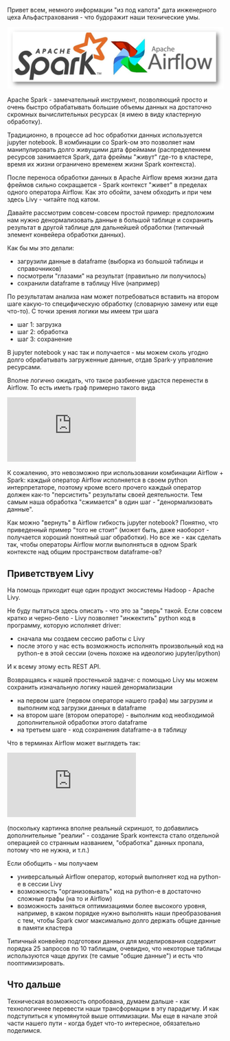 Привет всем, немного информации "из под капота" дата инженерного цеха Альфастрахования - что будоражит наши технические умы. 

![image](../images/spark_airflow.png)

Apache Spark - замечательный инструмент, позволяющий просто и очень быстро обрабатывать большие объемы данных на достаточно скромных вычислительных ресурсах (я имею в виду кластерную обработку). 

Традиционно, в процессе ad hoc обработки данных используется jupyter notebook. В комбинации со Spark-ом это позволяет нам манипулировать долго живущими дата фреймами (распределением ресурсов занимается Spark, дата фреймы "живут" где-то в кластере, время их жизни ограничено временем жизни Spark контекста).

После переноса обработки данных в Apache Airflow время жизни дата фреймов сильно сокращается - Spark контекст "живет" в пределах одного оператора Airflow. Как это обойти, зачем обходить и при чем здесь Livy - читайте под катом.

<cut />

Давайте рассмотрим совсем-совсем простой пример: предположим нам нужно денормализовать данные в большой таблице и сохранить результат в другой таблице для дальнейшей обработки (типичный элемент конвейера обработки данных).

Как бы мы это делали:

* загрузили данные в dataframe (выборка из большой таблицы и справочников)
* посмотрели "глазами" на результат (правильно ли получилось)
* сохранили dataframe в таблицу Hive (например) 

По результатам анализа нам может потребоваться вставить на втором шаге какую-то специфическую обработку (словарную замену или еще что-то). С точки зрения логики мы имеем три шага

* шаг 1: загрузка
* шаг 2: обработка
* шаг 3: сохранение

В jupyter notebook у нас так и получается - мы можем сколь угодно долго обрабатывать загруженные данные, отдав Spark-у управление ресурсами.

Вполне логично ожидать, что такое разбиение удастся перенести в Airflow. То есть иметь граф примерно такого вида

![image](http://mybizcloud.ru/wiki/lib/exe/fetch.php?cache=&media=datalake:gr1.png)

К сожалению, это невозможно при использовании комбинации Airflow + Spark: каждый оператор Airflow исполняется в своем python интерпретаторе, поэтому кроме всего прочего каждый оператор должен как-то "персистить" результаты своей деятельности. Тем самым наша обработка "сжимается" в один шаг - "денормализовать данные".

Как можно "вернуть" в Airflow гибкость jupyter notebook? Понятно, что приведенный пример "того не стоит" (может быть, даже наоборот - получается хороший понятный шаг обработки). Но все же - как сделать так, чтобы операторы Airflow могли выполняться в одном Spark контексте над общим пространством dataframe-ов?

## Приветствуем Livy

На помощь приходит еще один продукт экосистемы Hadoop - Apache Livy.

Не буду пытаться здесь описать - что это за "зверь" такой. Если совсем кратко и черно-бело - Livy позволяет "инжектить" python код в программу, которую исполняет driver: 

* сначала мы создаем сессию работы с Livy
* после этого у нас есть возможность исполнять произвольный код на python-е в этой сессии (очень похоже на идеологию jupyter/ipython)

И к всему этому есть REST API.

Возвращаясь к нашей простенькой задаче: с помощью Livy мы можем сохранить изначальную логику нашей денормализации

* на первом шаге (первом операторе нашего графа) мы загрузим и выполним код загрузки данных в dataframe
* на втором шаге (втором операторе) - выполним код необходимой дополнительной обработки этого dataframe
* на третьем шаге - код сохранения dataframe-а в таблицу 

Что в терминах Airflow может выглядеть так:

![image](http://mybizcloud.ru/wiki/lib/exe/fetch.php?cache=&media=datalake:gr2.png)

(поскольку картинка вполне реальный скриншот, то добавились дополнительные "реалии" - создание Spark контекста стало отдельной операцией со странным названием, "обработка" данных пропала, потому что не нужна, и т.п.)

Если обобщить - мы получаем

* универсальный Airflow оператор, который выполняет код на python-е в сессии Livy
* возможность "организовывать" код на python-е в достаточно сложные графы (на то и Airflow)
* возможность заняться оптимизациями более высокого уровня, например, в каком порядке нужно выполнять наши преобразования с тем, чтобы Spark смог максимально долго держать общие данные в памяти кластера

Типичный конвейер подготовки данных для моделирования содержит порядка 25 запросов по 10 таблицам, очевидно, что некоторые таблицы используются чаще других (те самые "общие данные") и есть что пооптимизировать.
 
## Что дальше

Техническая возможность опробована, думаем дальше - как технологичнее перевести наши трансформации в эту парадигму. И как подступиться к упомянутой выше оптимизации. Мы еще в начале этой части нашего пути - когда будет что-то интересное, обязательно поделимся.
